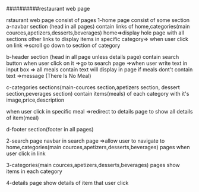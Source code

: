 
##########restaurant web page


rstaurant web page consist of pages
1-home page consist of some section
a-navbar section (head in all pages)
contain links of home,categories(main cources,apetizers,desserts,beverages)
home=>display hole page with all sections
other links to display items in specific category=> when user click on link =>scroll go down to section of category


b-header section (head in all page unless details page)
contain search button when user click on it =>go to search page =>when user write text in input box =>
all meals contain text  will display in page
if meals dont't contain text  =>message (There Is No Meal)

c-categories sections(main-cources section,apetizers section, dessert section,peverages section)
contain items(meals) of each category with it's image,price,description 

when user click in specific meal =>redirect to details page to show all details of item(meal)

d-footer section(footer in all pages)

2-search page 
navbar in search page =>allow user to navigate to home,categories(main cources,apetizers,desserts,beverages) pages when user click in link

3-categories(main cources,apetizers,desserts,beverages) pages
show items in each category

4-details page
show details of item that user click
